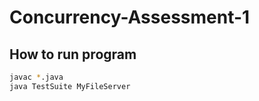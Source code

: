 # Concurrency-Assessment-1

## How to run program

```bash
javac *.java
java TestSuite MyFileServer
```
